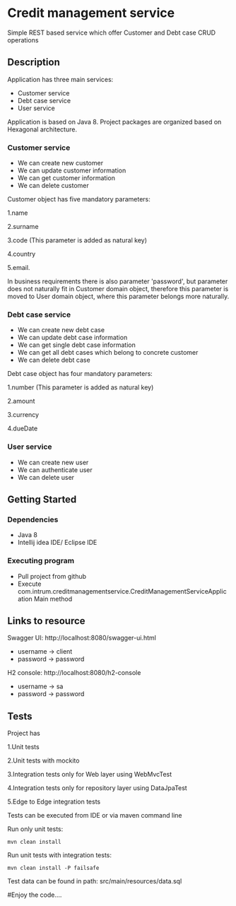 # Credit management service

Simple REST based service which offer Customer and Debt case CRUD operations 

## Description

Application has three main services:
* Customer service
* Debt case service
* User service

Application is based on Java 8.
Project packages are organized based on Hexagonal architecture.

### Customer service
* We can create new customer
* We can update customer information
* We can get customer information
* We can delete customer

Customer object has five mandatory parameters:

1.name

2.surname

3.code (This parameter is added as natural key)

4.country

5.email.

In business requirements there is also parameter 'password', but parameter does not naturally fit in Customer domain
object, therefore this parameter is moved to User domain object, where this parameter belongs more naturally.


### Debt case service
* We can create new debt case
* We can update debt case information
* We can get single debt case information
* We can get all debt cases which belong to concrete customer
* We can delete debt case

Debt case object has four mandatory parameters:

1.number  (This parameter is added as natural key)

2.amount

3.currency

4.dueDate

### User service
* We can create new user
* We can authenticate user
* We can delete user

## Getting Started

### Dependencies

* Java 8
* Intellij idea IDE/ Eclipse IDE

### Executing program

* Pull project from github
* Execute com.intrum.creditmanagementservice.CreditManagementServiceApplication Main method


## Links to resource
Swagger UI: http://localhost:8080/swagger-ui.html
* username -> client
* password -> password

H2 console: http://localhost:8080/h2-console
* username -> sa
* password -> password

## Tests
Project has

1.Unit tests

2.Unit tests with mockito

3.Integration tests only for Web layer using WebMvcTest

4.Integration tests only for repository layer using DataJpaTest

5.Edge to Edge integration tests

Tests can be executed from IDE or via maven command line

Run only unit tests:
```
mvn clean install
```

Run unit tests with integration tests:
```
mvn clean install -P failsafe
```

Test data can be found in path: src/main/resources/data.sql

#Enjoy the code....